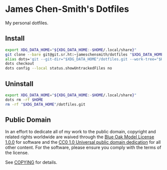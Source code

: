 # James Chen-Smith's Dotfiles

My personal dotfiles.

## Install

```sh
export XDG_DATA_HOME="${XDG_DATA_HOME:-$HOME/.local/share}"
git clone --bare git@git.sr.ht:~jameschensmith/dotfiles "$XDG_DATA_HOME"/dotfiles.git
alias dots='git --git-dir="$XDG_DATA_HOME"/dotfiles.git --work-tree="$HOME"'
dots checkout
dots config --local status.showUntrackedFiles no
```

## Uninstall

```sh
export XDG_DATA_HOME="${XDG_DATA_HOME:-$HOME/.local/share}"
dots rm -rf $HOME
rm -rf "$XDG_DATA_HOME"/dotfiles.git
```

## Public Domain

In an effort to dedicate all of my work to the public domain, copyright and
related rights worldwide are waived through the [Blue Oak Model License
1.0.0](https://blueoakcouncil.org/license/1.0.0) for software and the [CC0 1.0
Universal public domain
dedication](https://creativecommons.org/publicdomain/zero/1.0/) for all other
content. For the software, please ensure you comply with the terms of the
license.

See [COPYING](./COPYING) for details.
